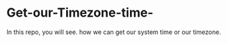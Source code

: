 # Get-our-Timezone-time-
In this repo, you will see. how we can get our system time or our timezone. 
